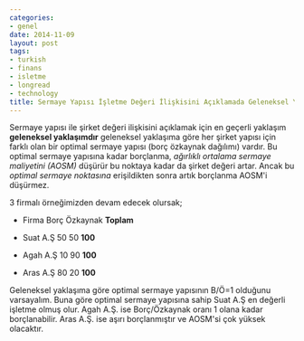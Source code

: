 ```yaml
---
categories:
- genel
date: 2014-11-09
layout: post
tags:
- turkish
- finans
- isletme
- longread
- technology
title: Sermaye Yapısı İşletme Değeri İlişkisini Açıklamada Geleneksel Yaklaşım
---
```


Sermaye yapısı ile şirket değeri ilişkisini açıklamak için en geçerli yaklaşım **geleneksel yaklaşımdır** geleneksel yaklaşıma göre her şirket yapısı için farklı olan bir optimal sermaye yapısı (borç özkaynak dağılımı) vardır. Bu optimal sermaye yapısına kadar borçlanma, _ağırlıklı ortalama sermaye maliyetini (AOSM)_ düşürür bu noktaya kadar da şirket değeri artar. Ancak bu _optimal sermaye noktasına_ erişildikten sonra artık borçlanma AOSM'i düşürmez.

3 firmalı örneğimizden devam edecek olursak;

- Firma Borç Özkaynak **Toplam**
    
- Suat A.Ş 50 50 **100**
    
- Agah A.Ş 10 90 **100**
    
- Aras A.Ş 80 20 **100**
    

Geleneksel yaklaşıma göre optimal sermaye yapısının B/Ö=1 olduğunu varsayalım. Buna göre optimal sermaye yapısına sahip Suat A.Ş en değerli işletme olmuş olur. Agah A.Ş. ise Borç/Özkaynak oranı 1 olana kadar borçlanabilir. Aras A.Ş. ise aşırı borçlanmıştır ve AOSM'si çok yüksek olacaktır.
